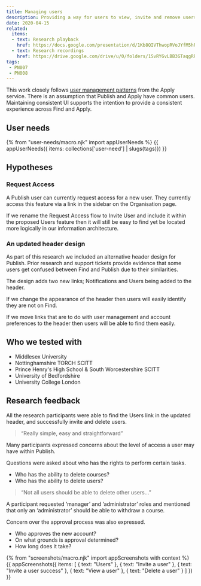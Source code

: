 ```yaml
---
title: Managing users
description: Providing a way for users to view, invite and remove users from their organisation.
date: 2020-04-15
related:
  items:
  - text: Research playback
    href: https://docs.google.com/presentation/d/1Kb8QIVThwopRVoJYfM5hRiZ1ks6j1CE-lQlz4X9p_hM/edit?usp=sharing
  - text: Research recordings
    href: https://drive.google.com/drive/u/0/folders/1SvRYGvLBB3GTaqgRRQ_42ouavpGaADac
tags:
 - PN007
 - PN008
---
```


This work closely follows [user management patterns](/manage-teacher-training-applications/adding-users) from the Apply service. There is an assumption that Publish and Apply have common users. Maintaining consistent UI supports the intention to provide a consistent experience across Find and Apply.

## User needs

{% from "user-needs/macro.njk" import appUserNeeds %}
{{ appUserNeeds({ items: collections['user-need'] | slugs(tags)}) }}

## Hypotheses

### Request Access

A Publish user can currently request access for a new user. They currently access this feature via a link in the sidebar on the Organisation page.

If we rename the Request Access flow to Invite User and include it within the proposed Users feature then it will still be easy to find yet be located more logically in our information architecture.

### An updated header design

As part of this research we included an alternative header design for Publish. Prior research and support tickets provide evidence that some users get confused between Find and Publish due to their similarities.

The design adds two new links; Notifications and Users being added to the header.

If we change the appearance of the header then users will easily identify they are not on Find.

If we move links that are to do with user management and account preferences to the header then users will be able to find them easily.

## Who we tested with

* Middlesex University
* Nottinghamshire TORCH SCITT
* Prince Henry's High School & South Worcestershire SCITT
* University of Bedfordshire
* University College London

## Research feedback

All the research participants were able to find the Users link in the updated header, and successfully invite and delete users.

> “Really simple, easy and straightforward”

Many participants expressed concerns about the level of access a user may have within Publish.

Questions were asked about who has the rights to perform certain tasks.

* Who has the ability to delete courses?
* Who has the ability to delete users?

> “Not all users should be able to delete other users…”

A participant requested ‘manager’ and ‘administrator’ roles and mentioned that only an ‘administrator’ should be able to withdraw a course.

Concern over the approval process was also expressed.

* Who approves the new account?
* On what grounds is approval determined?
* How long does it take?

{% from "screenshots/macro.njk" import appScreenshots with context %}
{{ appScreenshots({
  items: [
    {
      text: "Users"
    },
    {
      text: "Invite a user"
    },
    {
      text: "Invite a user success"
    },
    {
      text: "View a user"
    },
    {
      text: "Delete a user"
    }
  ]
}) }}
